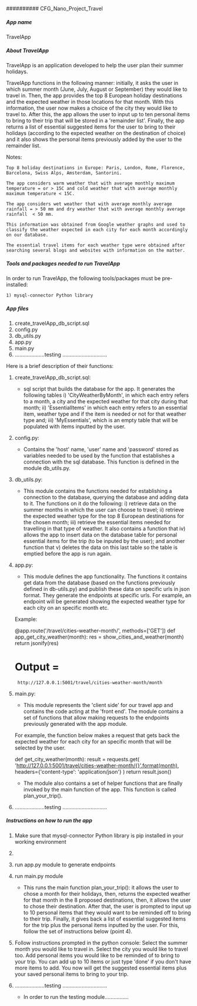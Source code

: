 ########## CFG_Nano_Project_Travel

##### App name

TravelApp

##### About TravelApp

TravelApp is an application developed to help the user plan their summer holidays. 

TravelApp functions in the following manner: initially, it asks the user in which summer month (June, July, August or September) they would like to travel in. Then, the app provides the top 8 European holiday destinations and the expected weather in those locations for that month. With this information, the user now makes a choice of the city they would like to travel to. After this, the app allows the user to input up to ten personal items to bring to their trip that will be stored in a 'remainder list'. Finally, the app returns a list of essential suggested items for the user to bring to their holidays (according to the expected weather on the destination of choice) and it also shows the personal items previously added by the user to the remainder list.

Notes:

	Top 8 holiday destinations in Europe: Paris, London, Rome, Florence, Barcelona, Swiss Alps, Amsterdam, Santorini.
	
	The app considers warm weather that with average monthly maximum temperature = or > 15C and cold weather that with average monthly maximum temperature < 15C.
	
	The app considers wet weather that with average monthly average rainfall = > 50 mm and dry weather that with average monthly average rainfall  < 50 mm.
	
	This information was obtained from Google weather graphs and used to classify the weather expected in each city for each month accordingly on our database.
	
	The essential travel items for each weather type were obtained after searching several blogs and websites with information on the matter.


##### Tools and packages needed to run TravelApp

In order to run TravelApp, the following tools/packages must be pre-installed:

	1) mysql-connector Python library
	

##### App files

1) create_travelApp_db_script.sql
2) config.py
3) db_utils.py
4) app.py
5) main.py
6)  ....................testing ..............................

Here is a brief description of their functions:

1) create_travelApp_db_script.sql: 

	- sql script that builds the database for the app. It generates the following tables i) 'CityWeatherByMonth', in which each entry refers to a month, a city and the expected weather for that city during that month; ii) 'EssentialItems' in which each entry refers to an essential item, weather type and if the item is needed or not for that weather type and; iii) 'MyEssentials', which is an empty table that will be populated with items inputted by the user.

2) config.py:

	- Contains the 'host' name, 'user' name and 'password' stored as variables needed to be used by the function that establishes a connection with the sql database. This function is defined in the module db_utils.py.


3) db_utils.py:

	- This module contains the functions needed for establishing a connection to the database, querying the database and adding data to it. The functions on it do the following: i) retrieve data on the summer months in which the user can choose to travel; ii) retrieve the expected weather type for the top 8 European destinations for the chosen month; iii) retrieve the essential items needed for travelling in that type of weather. It also contains a function that iv) allows the app to insert data on the database table for personal essential items for the trip (to be inputed by the user); and another function that v) deletes the data on this last table so the table is emptied before the app is run again.

4) app.py:

	- This module defines the app functionality. The functions it contains get data from the database (based on the functions previously defined in db-utils.py) and publish these data on specific urls in json format. They generate the endpoints at specific urls. For example, an endpoint will be generated showing the expected weather type for each city on an specific month etc. 
	
	Example:
	
	@app.route('/travel/cities-weather-month/<month>', methods=['GET'])
	def app_get_city_weather(month):
	    res = show_cities_and_weather(month)
    	    return jsonify(res)
	    
	 # Output = 
	    
	    http://127.0.0.1:5001/travel/cities-weather-month/month

5) main.py:

	- This module represents the 'client side' for our travel app and contains the code acting at the 'front end'. The module contains a set of functions that allow making requests to the endpoints previously generated with the app module. 
	
	For example, the function below makes a request that gets back the expected weather for each city for an specific month that will be selected by the user.

	def get_city_weather(month):
    		result = requests.get(
        			'http://127.0.0.1:5001/travel/cities-weather-month/{}'.format(month),
        			headers={'content-type': 'application/json'}
   		 )
   		 return result.json()
		 
	- The module also contains a set of helper functions that are finally invoked by the main function of the app. This function is called plan_your_trip(). 


6)  ....................testing ..............................

##### Instructions on how to run the app

1) Make sure that mysql-connector Python library is pip installed in your working environment
2)
3) run app.py module to generate endpoints
4) run main.py module

	- This runs the main function plan_your_trip(): it allows the user to chose a month for their holidays, then, returns the expected weather for that month in the 8 proposed destinations, then, it allows the user to chose their destination. After that, the user is prompted to input up to 10 personal items that they would want to be reminded off to bring to their trip. Finally, it gives back a list of essential suggested items for the trip plus the personal items inputted by the user. For this, follow the set of instructions below (point 4).
	
5) Follow instructions prompted in the python console:
	Select the summer month you would like to travel in.
	Select the city you would like to travel too.
	Add personal items you would like to be reminded of to bring to your trip. You can add up to 10 items or just type 'done' if you don't have more items to add.
	You now will get the suggested essential items plus your saved personal items to bring to your trip.

6)  ....................testing ..............................
	- In order to run the testing module................

